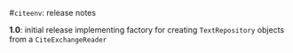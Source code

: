 #`citeenv`: release notes


**1.0**: initial release implementing factory for creating `TextRepository` objects from a `CiteExchangeReader`
